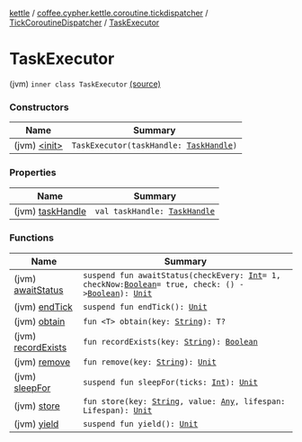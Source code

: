 [kettle](../../../index.md) / [coffee.cypher.kettle.coroutine.tickdispatcher](../../index.md) / [TickCoroutineDispatcher](../index.md) / [TaskExecutor](./index.md)

# TaskExecutor

(jvm) `inner class TaskExecutor` [(source)](https://github.com/Cypher121/kettle/blob/master/src/main/kotlin/coffee/cypher/kettle/coroutine/tickdispatcher/TickCoroutineDispatcher.kt#L82)

### Constructors

| Name | Summary |
|---|---|
| (jvm) [&lt;init&gt;](-init-.md) | `TaskExecutor(taskHandle: `[`TaskHandle`](../../-task-handle/index.md)`)` |

### Properties

| Name | Summary |
|---|---|
| (jvm) [taskHandle](task-handle.md) | `val taskHandle: `[`TaskHandle`](../../-task-handle/index.md) |

### Functions

| Name | Summary |
|---|---|
| (jvm) [awaitStatus](await-status.md) | `suspend fun awaitStatus(checkEvery: `[`Int`](https://kotlinlang.org/api/latest/jvm/stdlib/kotlin/-int/index.html)` = 1, checkNow: `[`Boolean`](https://kotlinlang.org/api/latest/jvm/stdlib/kotlin/-boolean/index.html)` = true, check: () -> `[`Boolean`](https://kotlinlang.org/api/latest/jvm/stdlib/kotlin/-boolean/index.html)`): `[`Unit`](https://kotlinlang.org/api/latest/jvm/stdlib/kotlin/-unit/index.html) |
| (jvm) [endTick](end-tick.md) | `suspend fun endTick(): `[`Unit`](https://kotlinlang.org/api/latest/jvm/stdlib/kotlin/-unit/index.html) |
| (jvm) [obtain](obtain.md) | `fun <T> obtain(key: `[`String`](https://kotlinlang.org/api/latest/jvm/stdlib/kotlin/-string/index.html)`): T?` |
| (jvm) [recordExists](record-exists.md) | `fun recordExists(key: `[`String`](https://kotlinlang.org/api/latest/jvm/stdlib/kotlin/-string/index.html)`): `[`Boolean`](https://kotlinlang.org/api/latest/jvm/stdlib/kotlin/-boolean/index.html) |
| (jvm) [remove](remove.md) | `fun remove(key: `[`String`](https://kotlinlang.org/api/latest/jvm/stdlib/kotlin/-string/index.html)`): `[`Unit`](https://kotlinlang.org/api/latest/jvm/stdlib/kotlin/-unit/index.html) |
| (jvm) [sleepFor](sleep-for.md) | `suspend fun sleepFor(ticks: `[`Int`](https://kotlinlang.org/api/latest/jvm/stdlib/kotlin/-int/index.html)`): `[`Unit`](https://kotlinlang.org/api/latest/jvm/stdlib/kotlin/-unit/index.html) |
| (jvm) [store](store.md) | `fun store(key: `[`String`](https://kotlinlang.org/api/latest/jvm/stdlib/kotlin/-string/index.html)`, value: `[`Any`](https://kotlinlang.org/api/latest/jvm/stdlib/kotlin/-any/index.html)`, lifespan: Lifespan): `[`Unit`](https://kotlinlang.org/api/latest/jvm/stdlib/kotlin/-unit/index.html) |
| (jvm) [yield](yield.md) | `suspend fun yield(): `[`Unit`](https://kotlinlang.org/api/latest/jvm/stdlib/kotlin/-unit/index.html) |
